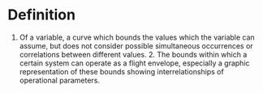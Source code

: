 # Definition

1.  Of a variable, a curve which bounds the values which the variable
    can assume, but does not consider possible simultaneous occurrences
    or correlations between different values. 2. The bounds within which
    a certain system can operate as a flight envelope, especially a
    graphic representation of these bounds showing interrelationships of
    operational parameters.
